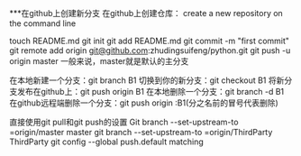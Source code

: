 ***在github上创建新分支
在github上创建仓库：
create a new repository on the command line

touch README.md
git init
git add README.md
git commit -m "first commit"
git remote add origin git@github.com:zhudingsuifeng/python.git
git push -u origin master
一般来说，master就是默认的主分支


在本地新建一个分支：git branch B1
切换到你的新分支：git checkout B1
将新分支发布在github上：git push origin B1
在本地删除一个分支：git branch -d B1
在github远程端删除一个分支：git push origin :B1(分之名前的冒号代表删除)



直接使用git pull和git push的设置
Git branch  --set-upstream-to =origin/master master
git branch  --set-upstream-to =origin/ThirdParty ThirdParty
git config --global push.default matching